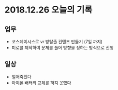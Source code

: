 # 2018.12.26 오늘의 기록

## 업무

- 코스페이시스로 vr 방탈출 컨텐츠 만들기 (7일 까지)
- 미로를 제작하여 문제를 풀어 방향을 정하는 방식으로 진행

## 일상

- 얼어죽겠다
- 아이폰 배터리 교체를 하지 못했다